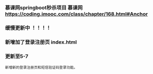 ### 慕课网springboot秒杀项目 慕课网 https://coding.imooc.com/class/chapter/168.html#Anchor 
### 缓慢更新中 ！！！！ 
### 新增加了登录注册页 index.html

### 更新至5-7

` 新增新的登录注册页和短信验证码登录功能。 `




